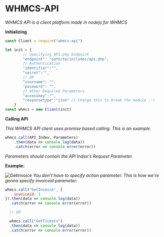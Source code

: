 # WHMCS-API
_WHMCS API is a client platform made in nodejs for WHMCS_

**Initializing**
```javascript
const Client = require("whmcs-api")

let init = {
        // Specifying API.php Endpoint
        "endpoint": "path/to/includes/api.php",
        // Authentication
        "identifier":"",
        "secret":"",
        // OR
        "username": "",
        "password": "",
        // Other Required Parameters.
        "accesskey":"",
        "responsetype":"json" // Change this to break the module :-)
    }
const whmcs = new Client(init)
```

**Calling API**

*This WHMCS API client uses promise based calling. This is an example.*

```javascript
whmcs.call(API_Index, Parameters)
    .then(data => console.log(data))
    .catch(error => console.error(error))
```
*Parameters should contain the API Index's Request Parameter.*

**Example:**

![GetInvoice](https://i.imgur.com/l3nIqZq.png)
*You don't have to specify action parameter. This is how we're gonna specify invoiceid parameter:*
```javascript
whmcs.call("GetInvoice", {
    invoiceid: 1
}).then(data => console.log(data))
  .catch(error => console.error(error))

  // OR

  whmcs.call("GetTickets")
  .then(data => console.log(data))
  .catch(error => console.error(error))
```
